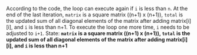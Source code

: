 According to the code, the loop can execute again if `i` is less than `n`. At the end of the last iteration, `matrix` is a square matrix ((n+1) x (n+1)), `total` is the updated sum of all diagonal elements of the matrix after adding matrix[i][i], and `i` is less than n+1. To execute the loop one more time, `i` needs to be adjusted to `i+1`.
State: **`matrix` is a square matrix ((n+1) x (n+1)), `total` is the updated sum of all diagonal elements of the matrix after adding matrix[i][i], and `i` is less than n+1**